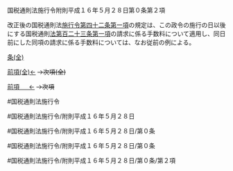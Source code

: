 国税通則法施行令附則平成１６年５月２８日第０条第２項

改正後の国税通則法[施行令第四十二条第一項](国税通則法施行＿令＿第４２条第１項)の規定は、この政令の施行の日以後にする国税通則[法第百二十三条第一項](国税通則法＿＿＿＿＿第１２３条第１項)の請求に係る手数料について適用し、同日前にした同項の請求に係る手数料については、なお従前の例による。

[条(全)](国税通則法施行＿令附則平成１６年５月２８日第０条_.md)

[前項(全)←](国税通則法施行＿令附則平成１６年５月２８日第０条第１項_.md)  ~~→次項(全)~~

[前項 　 ←](国税通則法施行＿令附則平成１６年５月２８日第０条第１項.md)  ~~→次項~~



#国税通則法施行令

#国税通則法施行令/附則平成１６年５月２８日

#国税通則法施行令/附則平成１６年５月２８日/第０条

#国税通則法施行令/附則平成１６年５月２８日/第０条

#国税通則法施行令/附則平成１６年５月２８日/第０条/第２項

